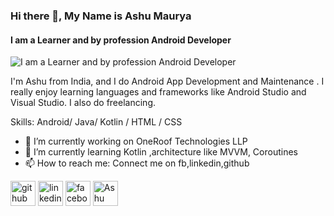 ### Hi there 👋, My Name is Ashu Maurya
#### I am a Learner and by profession Android Developer
![I am a Learner and by profession Android Developer](https://media-exp1.licdn.com/dms/image/C4E16AQHqeokLHjLqIw/profile-displaybackgroundimage-shrink_350_1400/0?e=1607558400&v=beta&t=B9vEpU_N-Hja_x7vng_QKL2vWtOpBGNDiB1Z_vA73HQ)

I'm Ashu from India, and I do Android App Development and Maintenance . I really enjoy learning languages and frameworks like Android Studio and Visual Studio. I also do freelancing.

Skills: Android/ Java/ Kotlin / HTML / CSS

- 🔭 I’m currently working on OneRoof Technologies LLP 
- 🌱 I’m currently learning Kotlin ,architecture like MVVM, Coroutines  
- 📫 How to reach me: Connect me on fb,linkedin,github 


[<img src='https://cdn.jsdelivr.net/npm/simple-icons@3.0.1/icons/github.svg' alt='github' height='40'>](https://github.com/ashumau845)  [<img src='https://cdn.jsdelivr.net/npm/simple-icons@3.0.1/icons/linkedin.svg' alt='linkedin' height='40'>](https://www.linkedin.com/in/ash2901/)  [<img src='https://cdn.jsdelivr.net/npm/simple-icons@3.0.1/icons/facebook.svg' alt='facebook' height='40'>](https://www.facebook.com/ashu.maurya.39)  [<img src='https://d2fltix0v2e0sb.cloudfront.net/dev-badge.svg' alt='Ashu Maurya  DEV Profile' height='40' width='40'>](https://dev.to/ashumau845)


 

